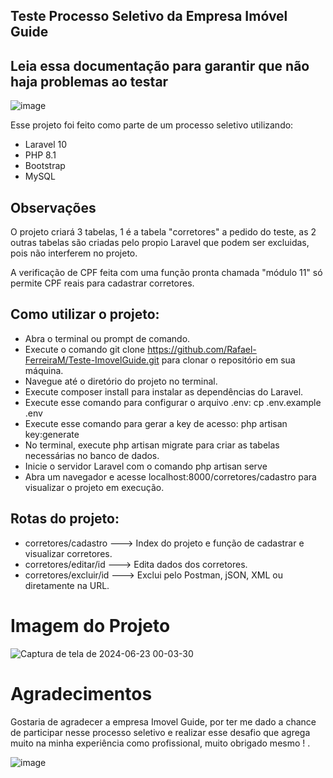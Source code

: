 ## Teste Processo Seletivo da Empresa Imóvel Guide
## Leia essa documentação para garantir que não haja problemas ao testar 

![image](https://github.com/Rafael-FerreiraM/Teste-ImovelGuide/assets/101290871/3cf5d465-be51-4412-ba5a-73cb480ed71b)


Esse projeto foi feito como parte de um processo seletivo utilizando:

- Laravel 10
- PHP 8.1
- Bootstrap
- MySQL


## Observações
O projeto criará 3 tabelas, 1 é a tabela "corretores" a pedido do teste, as 2 outras tabelas são criadas pelo propio Laravel que podem ser excluidas, pois não interferem no projeto.

A verificação de CPF feita com uma função pronta chamada "módulo 11" só permite CPF reais para cadastrar corretores.

## Como utilizar o projeto:

- Abra o terminal ou prompt de comando.
- Execute o comando git clone https://github.com/Rafael-FerreiraM/Teste-ImovelGuide.git para clonar o repositório em sua máquina.
- Navegue até o diretório do projeto no terminal.
- Execute composer install para instalar as dependências do Laravel.
- Execute esse comando para configurar o arquivo .env: cp .env.example .env
- Execute esse comando para gerar a key de acesso: php artisan key:generate
- No terminal, execute php artisan migrate para criar as tabelas necessárias no banco de dados.
- Inicie o servidor Laravel com o comando php artisan serve
- Abra um navegador e acesse localhost:8000/corretores/cadastro para visualizar o projeto em execução.
  
## Rotas do projeto:
- corretores/cadastro ---> Index do projeto e função de cadastrar e visualizar corretores.
- corretores/editar/id  ---> Edita dados dos corretores.
- corretores/excluir/id ---> Exclui pelo Postman, jSON, XML ou diretamente na URL.
  

# Imagem do Projeto
![Captura de tela de 2024-06-23 00-03-30](https://github.com/Rafael-FerreiraM/Teste-ImovelGuide/assets/101290871/fdbe9427-c1af-4e00-90cb-61f02d349993)


# Agradecimentos
Gostaria de agradecer a empresa Imovel Guide, por ter me dado a chance de participar nesse processo seletivo e realizar esse desafio que agrega muito na minha experiência como profissional, muito obrigado mesmo ! .


![image](https://github.com/Rafael-FerreiraM/Teste-ImovelGuide/assets/101290871/2833fcbf-c846-4dab-8f41-37e9c28430ab)


